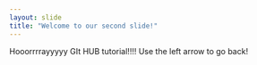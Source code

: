 ```yaml
---
layout: slide
title: "Welcome to our second slide!"
---
```

Hooorrrrayyyyy GIt HUB tutorial!!!!
Use the left arrow to go back!
